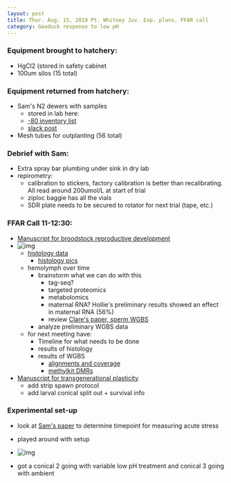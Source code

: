 ```yaml
---
layout: post
title: Thur. Aug. 15, 2019 Pt. Whitney Juv. Exp. plans, FFAR call
category: Geoduck response to low pH
---
```



### Equipment brought to hatchery: 
- HgCl2 (stored in safety cabinet
- 100um silos (15 total)

### Equipment returned from hatchery:
- Sam's N2 dewers with samples
	- stored in lab here:
	 - [-80 inventory list](https://docs.google.com/spreadsheets/d/1Qsvz3QTURlPF_hX05BQxjom3484WuMfqQ1ILl9LEljU/edit#gid=2006985773)
	 - [slack post](https://geoduckffar.slack.com/archives/CB0E1FU3E/p1565926804036600)
- Mesh tubes for outplanting (56 total)

### Debrief with Sam:
- Extra spray bar plumbing under sink in dry lab
- repirometry: 
	- calibration to stickers, factory calibration is better than recalibrating. All read around 200umol/L at start of trial
	- ziploc baggie has all the vials
	- SDR plate needs to be secured to rotator for next trial (tape, etc.)

### FFAR Call 11-12:30:
- [Manuscript for broodstock reproductive development](https://docs.google.com/document/d/1YRoMQprj-cUQzBWzJ9lwSXrLbU3UYlutvDPb2QNlcMQ/edit)
- ![img](https://drive.google.com/uc?export=view&id=1zoAZV0dojjpJB9mMgKetZmBJ6Y7oL0fx)
	- [histology data](https://docs.google.com/spreadsheets/d/1ylVosCF3xVTM44xgBz8iFW01DKJdxG83DHr1mEXbFjc/edit#gid=0)
		- [histology pics](https://drive.google.com/drive/u/0/folders/1j_YA-PNsLHq2WzaS2LEssCwwL62yWpwc) 
	- hemolymph over time
		- brainstorm what we can do with this
			- tag-seq?
			- targeted proteomics
			- metabolomics
			- maternal RNA? Hollie's preliminary results showed an effect in maternal RNA (56%) 
			- review [Clare's paper, sperm WGBS](https://www.ncbi.nlm.nih.gov/pmc/articles/PMC4060414/)
		- analyze preliminary WGBS data
	- for next meeting have:
		- Timeline for what needs to be done
		- results of histology
		- results of WGBS  
			- [alignments and coverage](https://shellytrigg.github.io/72th-post/) 
			- [methylkit DMRs](https://shellytrigg.github.io/79th-post/)
- [Manuscript for transgenerational plasticity](https://docs.google.com/document/d/1aIho7R27-cXpDpuRKlQY_p-3Bi7-HlZMNQcTtH_bigI/edit)
	- add strip spawn protocol
	- add larval conical split out + survival info     
		
### Experimental set-up
- look at [Sam's paper](https://docs.google.com/document/d/1G6bQpwa27I2i8nHAQaHXkxZOaxAnKvF8Q68PGIi2o2U/edit) to determine timepoint for measuring acute stress

- played around with setup
- ![img](https://drive.google.com/uc?export=view&id=1XhIF9y5hFNXwli04Bv22dh9x5sEFWnIh)
- got a conical 2 going with variable low pH treatment and conical 3 going with ambient